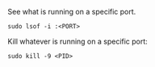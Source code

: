 See what is running on a specific port.
```
sudo lsof -i :<PORT>
```

Kill whatever is running on a specific port:
```
sudo kill -9 <PID>
```